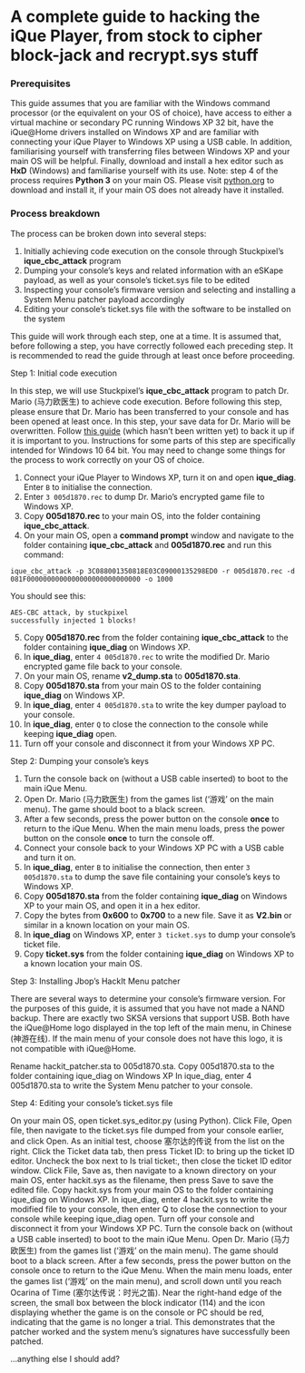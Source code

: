 # A complete guide to hacking the iQue Player, from stock to cipher block-jack and recrypt.sys stuff

### Prerequisites

This guide assumes that you are familiar with the Windows command processor (or the equivalent on your OS of choice), have access to either a virtual machine or secondary PC running Windows XP 32 bit, have the iQue@Home drivers installed on Windows XP and are familiar with connecting your iQue Player to Windows XP using a USB cable. In addition, familiarising yourself with transferring files between Windows XP and your main OS will be helpful. Finally, download and install a hex editor such as **HxD** (Windows) and familiarise yourself with its use.
Note: step 4 of the process requires **Python 3** on your main OS. Please visit [python.org](https://www.python.org/ "Python's homepage") to download and install it, if your main OS does not already have it installed.

### Process breakdown

The process can be broken down into several steps:
1. Initially achieving code execution on the console through Stuckpixel’s **ique_cbc_attack** program
2. Dumping your console’s keys and related information with an eSKape payload, as well as your console’s ticket.sys file to be edited
3. Inspecting your console’s firmware version and selecting and installing a System Menu patcher payload accordingly
4. Editing your console’s ticket.sys file with the software to be installed on the system

This guide will work through each step, one at a time. It is assumed that, before following a step, you have correctly followed each preceding step.
It is recommended to read the guide through at least once before proceeding.

Step 1: Initial code execution

In this step, we will use Stuckpixel’s **ique_cbc_attack** program to patch
Dr. Mario (马力欧医生) to achieve code execution.
Before following this step, please ensure that Dr. Mario has been transferred to your console and has been opened at least once.
In this step, your save data for Dr. Mario will be overwritten. Follow [this guide](example.com) (which hasn’t been written yet) to back it up if it is important to you.
Instructions for some parts of this step are specifically intended for Windows 10 64 bit. You may need to change some things for the process to work correctly on your OS of choice.

1. Connect your iQue Player to Windows XP, turn it on and open **ique_diag**. Enter `B` to initialise the connection.
2. Enter `3 005d1870.rec` to dump Dr. Mario’s encrypted game file to Windows XP.
3. Copy **005d1870.rec** to your main OS, into the folder containing **ique_cbc_attack**.
4. On your main OS, open a **command prompt** window and navigate to the folder containing **ique_cbc_attack** and **005d1870.rec** and run this command:
```
ique_cbc_attack -p 3C088001350818E03C09000135298ED0 -r 005d1870.rec -d 081F0000000000000000000000000000 -o 1000
```

You should see this:

```
AES-CBC attack, by stuckpixel
successfully injected 1 blocks!
```



5. Copy **005d1870.rec** from the folder containing **ique_cbc_attack** to the folder containing **ique_diag** on Windows XP.
6. In **ique_diag**, enter `4 005d1870.rec` to write the modified Dr. Mario encrypted game file back to your console.
7. On your main OS, rename **v2_dump.sta** to **005d1870.sta**.
8. Copy **005d1870.sta** from your main OS to the folder containing **ique_diag** on Windows XP.
9. In **ique_diag**, enter `4 005d1870.sta` to write the key dumper payload to your console.
10. In **ique_diag**, enter `Q` to close the connection to the console while keeping **ique_diag** open.
11. Turn off your console and disconnect it from your Windows XP PC.

Step 2: Dumping your console’s keys

1. Turn the console back on (without a USB cable inserted) to boot to the main iQue Menu.
2. Open Dr. Mario (马力欧医生) from the games list (‘游戏’ on the main menu). The game should boot to a black screen.
3. After a few seconds, press the power button on the console **once** to return to the iQue Menu. When the main menu loads, press the power button on the console **once** to turn the console off.
4. Connect your console back to your Windows XP PC with a USB cable and turn it on.
5. In **ique_diag**, enter `B` to initialise the connection, then enter `3 005d1870.sta` to dump the save file containing your console’s keys to Windows XP.
6. Copy **005d1870.sta** from the folder containing **ique_diag** on Windows XP to your main OS, and open it in a hex editor.
7. Copy the bytes from **0x600** to **0x700** to a new file. Save it as **V2.bin** or similar in a known location on your main OS.
8. In **ique_diag** on Windows XP, enter `3 ticket.sys` to dump your console’s ticket file.
9. Copy **ticket.sys** from the folder containing **ique_diag** on Windows XP to a known location your main OS.

Step 3: Installing Jbop’s HackIt Menu patcher

There are several ways to determine your console’s firmware version. For the purposes of this guide, it is assumed that you have not made a NAND backup.
There are exactly two SKSA versions that support USB. Both have the iQue@Home logo displayed in the top left of the main menu, in Chinese (神游在线). If the main menu of your console does not have this logo, it is not compatible with iQue@Home.

Rename hackit_patcher.sta to 005d1870.sta.
Copy 005d1870.sta to the folder containing ique_diag on Windows XP
In ique_diag, enter 4 005d1870.sta to write the System Menu patcher to your console.

Step 4: Editing your console’s ticket.sys file

On your main OS, open ticket.sys_editor.py (using Python).
Click File, Open file, then navigate to the ticket.sys file dumped from your console earlier, and click Open.
As an initial test, choose 塞尔达的传说 from the list on the right. Click the Ticket data tab, then press Ticket ID: to bring up the ticket ID editor. Uncheck the box next to Is trial ticket:, then close the ticket ID editor window.
Click File, Save as, then navigate to a known directory on your main OS, enter hackit.sys as the filename, then press Save to save the edited file.
Copy hackit.sys from your main OS to the folder containing ique_diag on Windows XP.
In ique_diag, enter 4 hackit.sys to write the modified file to your console, then enter Q to close the connection to your console while keeping ique_diag open.
Turn off your console and disconnect it from your Windows XP PC.
Turn the console back on (without a USB cable inserted) to boot to the main iQue Menu.
Open Dr. Mario (马力欧医生) from the games list (‘游戏’ on the main menu). The game should boot to a black screen.
After a few seconds, press the power button on the console once to return to the iQue Menu. When the main menu loads, enter the games list (‘游戏’ on the main menu), and scroll down until you reach Ocarina of Time (塞尔达传说：时光之笛). Near the right-hand edge of the screen, the small box between the block indicator (114) and the icon displaying whether the game is on the console or PC should be red, indicating that the game is no longer a trial. This demonstrates that the patcher worked and the system menu’s signatures have successfully been patched.

...anything else I should add?
